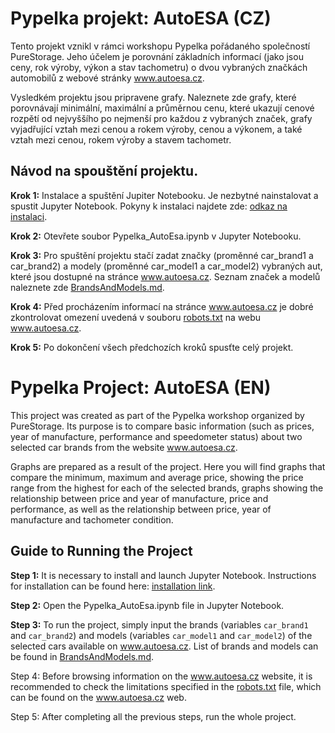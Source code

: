 # Pypelka projekt: AutoESA (CZ)
Tento projekt vznikl v rámci workshopu Pypelka pořádaného společností PureStorage. Jeho účelem je porovnání základních 
informací (jako jsou ceny, rok výroby, výkon a stav tachometru) o dvou vybraných značkách automobilů z webové stránky www.autoesa.cz.

Vysledkém projektu jsou pripravene grafy. Naleznete zde grafy, které porovnávají minimální, maximální a průměrnou cenu, 
které ukazují cenové rozpětí od nejvyššího po nejmenší pro každou z vybraných značek, grafy vyjadřující vztah mezi cenou 
a rokem výroby, cenou a výkonem, a také vztah mezi cenou, rokem výroby a stavem tachometr.

## Návod na spouštění projektu.
**Krok 1:** Instalace a spuštění Jupiter Notebooku.
Je nezbytné nainstalovat a spustit Jupyter Notebook. Pokyny k instalaci najdete zde: [odkaz na instalaci](https://jupyter.org/install).

**Krok 2:** Otevřete soubor Pypelka_AutoEsa.ipynb v Jupyter Notebooku.

**Krok 3:** Pro spuštění projektu stačí zadat značky (proměnné car_brand1 a car_brand2) a modely (proměnné car_model1 a car_model2) 
vybraných aut, které jsou dostupné na stránce www.autoesa.cz. Seznam značek a modelů naleznete zde [BrandsAndModels.md](BrandsAndModels.md).

**Krok 4:** Před procházením informací na stránce www.autoesa.cz je dobré zkontrolovat omezení uvedená v souboru 
[robots.txt](https://www.autoesa.cz/robots.txt) na webu www.autoesa.cz.

**Krok 5:** Po dokončení všech předchozích kroků spusťte celý projekt.

# Pypelka Project: AutoESA (EN)

This project was created as part of the Pypelka workshop organized by PureStorage. Its purpose is to compare basic 
information (such as prices, year of manufacture, performance and speedometer status) about two selected car brands 
from the website www.autoesa.cz.

Graphs are prepared as a result of the project. Here you will find graphs that compare the minimum, maximum and average 
price, showing the price range from the highest for each of the selected brands, graphs showing the relationship between 
price and year of manufacture, price and performance, as well as the relationship between price, year of manufacture and 
tachometer condition.

## Guide to Running the Project

**Step 1:** It is necessary to install and launch Jupyter Notebook. Instructions for installation can be found here: [installation link](https://jupyter.org/install).

**Step 2:** Open the Pypelka_AutoEsa.ipynb file in Jupyter Notebook.

**Step 3:** To run the project, simply input the brands (variables `car_brand1` and `car_brand2`) and models
(variables `car_model1` and `car_model2`) of the selected cars available on www.autoesa.cz. List of brands and models can be 
found in [BrandsAndModels.md](BrandsAndModels.md).

Step 4: Before browsing information on the www.autoesa.cz website, it is recommended to check the limitations specified 
in the [robots.txt](https://www.autoesa.cz/robots.txt) file, which can be found on the www.autoesa.cz web.

Step 5: After completing all the previous steps, run the whole project.